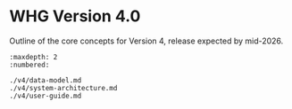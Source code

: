 # WHG Version 4.0

Outline of the core concepts for Version 4, release expected by mid-2026.

```{toctree}
:maxdepth: 2
:numbered:

./v4/data-model.md
./v4/system-architecture.md
./v4/user-guide.md
```
